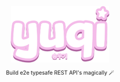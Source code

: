 <p align="center">
 <img src="./assets/logo.png" height="150"></img>
</p>

<p align="center">Build e2e typesafe REST API's magically 🪄</p>
